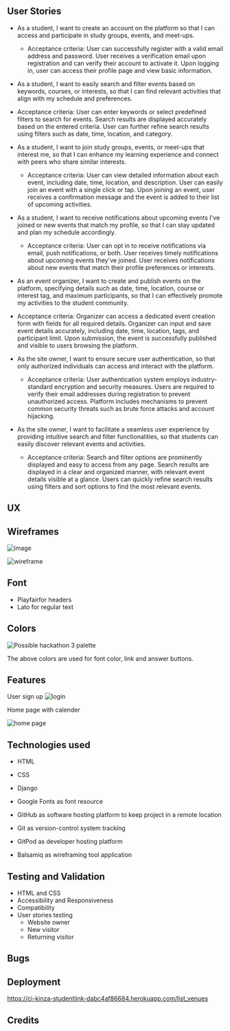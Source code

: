 


## User Stories

* As a student, I want to create an account on the platform so that I can access and participate in study groups, events, and meet-ups.

   * Acceptance criteria:
    User can successfully register with a valid email address and password.
    User receives a verification email upon registration and can verify their account to activate it.
    Upon logging in, user can access their profile page and view basic information.

 * As a student, I want to easily search and filter events based on keywords, courses, or interests, so that I can find relevant activities that align with my schedule and preferences.

 * Acceptance criteria:
    User can enter keywords or select predefined filters to search for events.
    Search results are displayed accurately based on the entered criteria.
    User can further refine search results using filters such as date, time, location, and category.
   
 * As a student, I want to join study groups, events, or meet-ups that interest me, so that I can enhance my learning experience and connect with peers who share similar interests.

    * Acceptance criteria:
      User can view detailed information about each event, including date, time, location, and description.
      User can easily join an event with a single click or tap.
      Upon joining an event, user receives a confirmation message and the event is added to their list of upcoming activities.
 * As a student, I want to receive notifications about upcoming events I've joined or new events that match my profile, so that I can stay updated and plan my schedule accordingly.

    * Acceptance criteria:
     User can opt in to receive notifications via email, push notifications, or both.
     User receives timely notifications about upcoming events they've joined.
     User receives notifications about new events that match their profile preferences or interests.

 * As an event organizer, I want to create and publish events on the platform, specifying details such as date, time, location, course or interest tag, and maximum participants, so that I can effectively promote 
    my activities to the student community.

  * Acceptance criteria:
     Organizer can access a dedicated event creation form with fields for all required details.
     Organizer can input and save event details accurately, including date, time, location, tags, and participant limit.
      Upon submission, the event is successfully published and visible to users browsing the platform.
    
 * As the site owner, I want to ensure secure user authentication, so that only authorized individuals can access and interact with the platform.

    * Acceptance criteria:
     User authentication system employs industry-standard encryption and security measures.
     Users are required to verify their email addresses during registration to prevent unauthorized access.
     Platform includes mechanisms to prevent common security threats such as brute force attacks and account hijacking.

 * As the site owner, I want to facilitate a seamless user experience by providing intuitive search and filter functionalities, so that students can easily discover relevant events and activities.

    * Acceptance criteria:
    Search and filter options are prominently displayed and easy to access from any page.
    Search results are displayed in a clear and organized manner, with relevant event details visible at a glance.
    Users can quickly refine search results using filters and sort options to find the most relevant events.




## UX
## Wireframes

![image](https://github.com/hubkinza/Hackathon_django/assets/76822546/8e992e69-e6fa-4ee5-b9eb-e5e75fb22d79)

![wireframe](https://github.com/hubkinza/Hackathon_django/assets/76822546/643625de-6617-49e9-bad5-663a2397b0d1)

## Font

* Playfairfor headers
* Lato for regular text



## Colors

![Possible hackathon 3 palette](https://github.com/hubkinza/Hackathon_django/assets/76822546/9e35f76f-4d9c-482e-b895-d9f43bb07080)

The above colors are used for font color, link and answer buttons.

## Features
User sign up 
![login](https://github.com/hubkinza/Hackathon_django/assets/76822546/74d1b966-d275-4e6c-9057-e7271bfac169)

Home page with calender

![home page](https://github.com/hubkinza/Hackathon_django/assets/76822546/bae60524-2417-412f-8bb1-7c66922f2b35)


## Technologies used

* HTML 

* CSS 

* Django

* Google Fonts as font resource

* GitHub as software hosting platform to keep project in a remote location

* Git as version-control system tracking

* GitPod as developer hosting platform

* Balsamiq as wireframing tool application
  

## Testing and Validation
* HTML and CSS
* Accessibility and Responsiveness
* Compatibility
* User stories testing
   * Website owner
   * New visitor
   * Returning visitor
## Bugs
## Deployment
https://ci-kinza-studentlink-dabc4af86684.herokuapp.com/list_venues
## Credits

